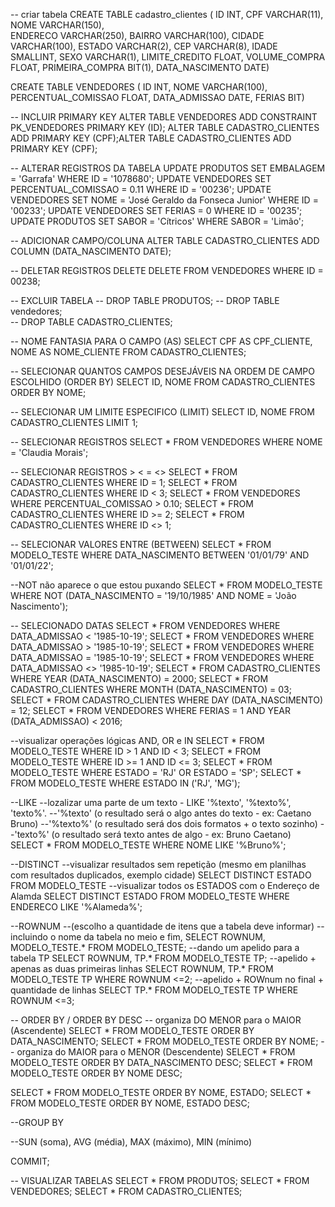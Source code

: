 -- criar tabela
CREATE TABLE cadastro_clientes
(
	ID INT,
    CPF VARCHAR(11),
    NOME VARCHAR(150),   
    ENDERECO VARCHAR(250),
    BAIRRO VARCHAR(100),
    CIDADE VARCHAR(100),
    ESTADO VARCHAR(2),
    CEP VARCHAR(8),
    IDADE SMALLINT,
    SEXO VARCHAR(1),
    LIMITE_CREDITO FLOAT,
    VOLUME_COMPRA FLOAT,
    PRIMEIRA_COMPRA BIT(1),
    DATA_NASCIMENTO DATE)

CREATE TABLE VENDEDORES
(
	ID INT,
    NOME VARCHAR(100),
    PERCENTUAL_COMISSAO FLOAT,
    DATA_ADMISSAO DATE,
    FERIAS BIT)

-- INCLUIR PRIMARY KEY
ALTER TABLE VENDEDORES ADD CONSTRAINT PK_VENDEDORES PRIMARY KEY (ID);
ALTER TABLE CADASTRO_CLIENTES ADD PRIMARY KEY (CPF);ALTER TABLE CADASTRO_CLIENTES ADD PRIMARY KEY (CPF);


-- ALTERAR REGISTROS DA TABELA
UPDATE PRODUTOS SET EMBALAGEM = 'Garrafa'  WHERE ID = '1078680';
UPDATE VENDEDORES SET PERCENTUAL_COMISSAO = 0.11 WHERE ID = '00236';
UPDATE VENDEDORES SET NOME = 'José Geraldo da Fonseca Junior' WHERE ID = '00233';
UPDATE VENDEDORES SET FERIAS = 0 WHERE ID = '00235';
UPDATE PRODUTOS SET SABOR = 'Cítricos' WHERE SABOR = 'Limão';

-- ADICIONAR CAMPO/COLUNA
ALTER TABLE CADASTRO_CLIENTES ADD COLUMN (DATA_NASCIMENTO DATE);

-- DELETAR REGISTROS
DELETE 
DELETE FROM VENDEDORES WHERE ID = 00238;

-- EXCLUIR TABELA
-- DROP TABLE PRODUTOS;
-- DROP TABLE vendedores;	
-- DROP TABLE CADASTRO_CLIENTES;

-- NOME FANTASIA PARA O CAMPO (AS)
SELECT CPF AS CPF_CLIENTE, NOME AS NOME_CLIENTE FROM CADASTRO_CLIENTES;

-- SELECIONAR QUANTOS CAMPOS DESEJÁVEIS NA ORDEM DE CAMPO ESCOLHIDO (ORDER BY)
SELECT ID, NOME FROM CADASTRO_CLIENTES ORDER BY NOME;

-- SELECIONAR UM LIMITE ESPECIFICO (LIMIT)
SELECT ID, NOME FROM CADASTRO_CLIENTES LIMIT 1;

-- SELECIONAR REGISTROS 
SELECT * FROM VENDEDORES WHERE NOME = 'Claudia Morais';

-- SELECIONAR REGISTROS > < = <> <diferente>
SELECT * FROM CADASTRO_CLIENTES WHERE ID = 1;
SELECT * FROM CADASTRO_CLIENTES WHERE ID < 3;
SELECT * FROM VENDEDORES WHERE PERCENTUAL_COMISSAO > 0.10;
SELECT * FROM CADASTRO_CLIENTES WHERE ID >= 2;
SELECT * FROM CADASTRO_CLIENTES WHERE ID <> 1;

-- SELECIONAR VALORES ENTRE (BETWEEN)
SELECT * FROM MODELO_TESTE WHERE DATA_NASCIMENTO BETWEEN '01/01/79' AND '01/01/22';

--NOT não aparece o que estou puxando
SELECT * FROM MODELO_TESTE WHERE NOT (DATA_NASCIMENTO = '19/10/1985' AND NOME = 'João Nascimento'); 

-- SELECIONADO DATAS
SELECT * FROM VENDEDORES WHERE DATA_ADMISSAO < '1985-10-19';
SELECT * FROM VENDEDORES WHERE DATA_ADMISSAO > '1985-10-19';
SELECT * FROM VENDEDORES WHERE DATA_ADMISSAO = '1985-10-19';
SELECT * FROM VENDEDORES WHERE DATA_ADMISSAO <> '1985-10-19';
SELECT * FROM CADASTRO_CLIENTES WHERE YEAR (DATA_NASCIMENTO) = 2000;
SELECT * FROM CADASTRO_CLIENTES WHERE MONTH (DATA_NASCIMENTO) = 03;
SELECT * FROM CADASTRO_CLIENTES WHERE DAY (DATA_NASCIMENTO) = 12;
SELECT * FROM VENDEDORES WHERE FERIAS = 1 AND YEAR (DATA_ADMISSAO) < 2016;


--visualizar operações lógicas AND, OR e IN
SELECT * FROM MODELO_TESTE WHERE ID > 1 AND ID < 3;
SELECT * FROM MODELO_TESTE WHERE ID >= 1 AND ID <= 3;
SELECT * FROM MODELO_TESTE WHERE ESTADO = 'RJ' OR ESTADO = 'SP';
SELECT * FROM MODELO_TESTE WHERE ESTADO IN ('RJ', 'MG');

--LIKE
--lozalizar uma parte de um texto - LIKE '%texto', '%texto%', 'texto%'.
--'%texto'  (o resultado será o algo antes do texto - ex: Caetano Bruno)
--'%texto%' (o resultado será dos dois formatos + o texto sozinho)
--'texto%'  (o resultado será texto antes de algo - ex: Bruno Caetano)
SELECT * FROM MODELO_TESTE WHERE NOME LIKE '%Bruno%';

--DISTINCT 
--visualizar resultados sem repetição (mesmo em planilhas com resultados duplicados, exemplo cidade)
SELECT DISTINCT ESTADO FROM MODELO_TESTE 
--visualizar todos os ESTADOS com o Endereço de Alamda
SELECT DISTINCT ESTADO FROM MODELO_TESTE WHERE ENDERECO LIKE '%Alameda%';

--ROWNUM 
--(escolho a quantidade de itens que a tabela deve informar)
--incluindo o nome da tabela no meio e fim,
SELECT ROWNUM, MODELO_TESTE.* FROM MODELO_TESTE;
--dando um apelido para a tabela TP
SELECT ROWNUM, TP.* FROM MODELO_TESTE TP;
--apelido + apenas as duas primeiras linhas
SELECT ROWNUM, TP.* FROM MODELO_TESTE TP WHERE ROWNUM <=2;
--apelido + ROWnum no final + quantidade de linhas
SELECT TP.* FROM MODELO_TESTE TP WHERE ROWNUM <=3;

-- ORDER BY / ORDER BY DESC
-- organiza DO MENOR para o MAIOR (Ascendente)
SELECT * FROM MODELO_TESTE ORDER BY DATA_NASCIMENTO;
SELECT * FROM MODELO_TESTE ORDER BY NOME;
-- organiza do MAIOR para o MENOR (Descendente)
SELECT * FROM MODELO_TESTE ORDER BY DATA_NASCIMENTO DESC;
SELECT * FROM MODELO_TESTE ORDER BY NOME DESC;

SELECT * FROM MODELO_TESTE ORDER BY NOME, ESTADO;
SELECT * FROM MODELO_TESTE ORDER BY NOME, ESTADO DESC;

--GROUP BY

--SUN (soma), AVG (média), MAX (máximo), MIN (mínimo)

COMMIT;


-- VISUALIZAR TABELAS
SELECT * FROM PRODUTOS;
SELECT * FROM VENDEDORES;
SELECT * FROM CADASTRO_CLIENTES;
